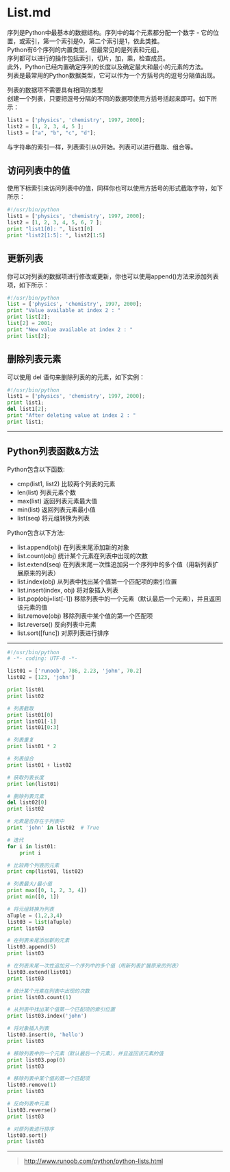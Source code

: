 <!-- List.md --- 
;; 
;; Description: 
;; Author: Hongyi Wu(吴鸿毅)
;; Email: wuhongyi@qq.com 
;; Created: 二 6月 20 22:32:14 2017 (+0800)
;; Last-Updated: 三 6月 21 22:20:15 2017 (+0800)
;;           By: Hongyi Wu(吴鸿毅)
;;     Update #: 3
;; URL: http://wuhongyi.cn -->

# List.md

序列是Python中最基本的数据结构。序列中的每个元素都分配一个数字 - 它的位置，或索引，第一个索引是0，第二个索引是1，依此类推。  
Python有6个序列的内置类型，但最常见的是列表和元组。  
序列都可以进行的操作包括索引，切片，加，乘，检查成员。  
此外，Python已经内置确定序列的长度以及确定最大和最小的元素的方法。  
列表是最常用的Python数据类型，它可以作为一个方括号内的逗号分隔值出现。

列表的数据项不需要具有相同的类型  
创建一个列表，只要把逗号分隔的不同的数据项使用方括号括起来即可。如下所示：
```python
list1 = ['physics', 'chemistry', 1997, 2000];
list2 = [1, 2, 3, 4, 5 ];
list3 = ["a", "b", "c", "d"];
```
与字符串的索引一样，列表索引从0开始。列表可以进行截取、组合等。


## 访问列表中的值

使用下标索引来访问列表中的值，同样你也可以使用方括号的形式截取字符，如下所示：
```python
#!/usr/bin/python
list1 = ['physics', 'chemistry', 1997, 2000];
list2 = [1, 2, 3, 4, 5, 6, 7 ];
print "list1[0]: ", list1[0]
print "list2[1:5]: ", list2[1:5]
```

## 更新列表

你可以对列表的数据项进行修改或更新，你也可以使用append()方法来添加列表项，如下所示：
```python
#!/usr/bin/python
list = ['physics', 'chemistry', 1997, 2000];
print "Value available at index 2 : "
print list[2];
list[2] = 2001;
print "New value available at index 2 : "
print list[2];
```

## 删除列表元素

可以使用 del 语句来删除列表的的元素，如下实例：
```python
#!/usr/bin/python
list1 = ['physics', 'chemistry', 1997, 2000];
print list1;
del list1[2];
print "After deleting value at index 2 : "
print list1;
```

----

## Python列表函数&方法

Python包含以下函数:

- cmp(list1, list2)   比较两个列表的元素
- len(list)   列表元素个数
- max(list)   返回列表元素最大值
- min(list)   返回列表元素最小值
- list(seq)   将元组转换为列表

Python包含以下方法:

- list.append(obj)   在列表末尾添加新的对象
- list.count(obj)   统计某个元素在列表中出现的次数
- list.extend(seq)   在列表末尾一次性追加另一个序列中的多个值（用新列表扩展原来的列表）
- list.index(obj)   从列表中找出某个值第一个匹配项的索引位置
- list.insert(index, obj)   将对象插入列表
- list.pop(obj=list[-1])   移除列表中的一个元素（默认最后一个元素），并且返回该元素的值
- list.remove(obj)   移除列表中某个值的第一个匹配项
- list.reverse()   反向列表中元素
- list.sort([func])   对原列表进行排序

----

```python
#!/usr/bin/python
# -*- coding: UTF-8 -*-

list01 = ['runoob', 786, 2.23, 'john', 70.2]
list02 = [123, 'john']

print list01
print list02

# 列表截取
print list01[0]
print list01[-1]
print list01[0:3]

# 列表重复
print list01 * 2

# 列表组合
print list01 + list02

# 获取列表长度
print len(list01)

# 删除列表元素
del list02[0]
print list02

# 元素是否存在于列表中
print 'john' in list02  # True

# 迭代
for i in list01:
    print i

# 比较两个列表的元素
print cmp(list01, list02)

# 列表最大/最小值
print max([0, 1, 2, 3, 4])
print min([0, 1])

# 将元组转换为列表
aTuple = (1,2,3,4)
list03 = list(aTuple)
print list03

# 在列表末尾添加新的元素
list03.append(5)
print list03

# 在列表末尾一次性追加另一个序列中的多个值（用新列表扩展原来的列表）
list03.extend(list01)
print list03

# 统计某个元素在列表中出现的次数
print list03.count(1)

# 从列表中找出某个值第一个匹配项的索引位置
print list03.index('john')

# 将对象插入列表
list03.insert(0, 'hello')
print list03

# 移除列表中的一个元素（默认最后一个元素），并且返回该元素的值
print list03.pop(0)
print list03

# 移除列表中某个值的第一个匹配项
list03.remove(1)
print list03

# 反向列表中元素
list03.reverse()
print list03

# 对原列表进行排序
list03.sort()
print list03
```














----

> http://www.runoob.com/python/python-lists.html

<!-- List.md ends here -->
